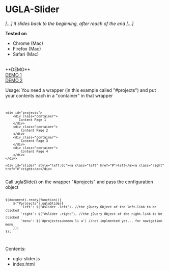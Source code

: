 UGLA-Slider
===========

_[...] it slides back to the beginning, after reach of the end [...]_


**Tested on**<br>
*	Chrome (Mac)<br>
*	Firefox (Mac)<br>
*	Safari (Mac)<br>
<br>
**DEMO**<br>
<a href="http://ugla-media.vs188017.vserver.de/projekte/">DEMO 1</a><br>
<a href="http://povmedia.de">DEMO 2</a>



Usage:
You need a wrapper (in this example called "#projects") and put your contents each in a "container" in that wrapper<br>
<code>
	

	<div id="projects">
		<div class="container">
		   Content Page 1
		</div>
		<div class="container">
			Content Page 2
		</div>
		<div class="container">
			Content Page 3
		</div>
		<div class="container">
			Content Page 4
		</div>
	</div>

	<div id="slider" style="left:0;"><a class="left" href="#">left</a><a class="right" href="#">right</a></div>

</code>
Call uglaSlide() on the wrapper "#projects" and pass the configuration object

<code>
	
	$(document).ready(function(){
		$("#projects").uglaSlide({
			'left': $("#slider .left"), //the jQuery Object of the left-link to be clicked
			'right': $("#slider .right"), //the jQuery Object of the right-link to be clicked
			'menu': $('#projectssubmenu li a') //not implmented yet... for navigation menu
		});
	});
	
</code>

Contents:<br>
*	ugla-slider.js<br>
*	index.html

